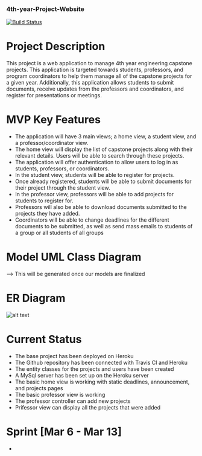 ### 4th-year-Project-Website

[![Build Status](https://travis-ci.org/arungalva/4th-year-Project-Website.svg?branch=master)](https://travis-ci.org/arungalva/4th-year-Project-Website)


# Project Description
This project is a web application to manage 4th year engineering capstone projects. This application is targeted towards students, professors, and program coordinators to help them manage all of the capstone projects for a given year. Additionally, this application allows students to submit documents, receive updates from the professors and coordinators, and register for presentations or meetings.


# MVP Key Features
- The application will have 3 main views; a home view, a student view, and a professor/coordinator view.
- The home view will display the list of capstone projects along with their relevant details. Users will be able to search through these projects.
- The application will offer authentication to allow users to log in as students, professors, or coordinators.
- In the student view, students will be able to register for projects.
- Once already registered, students will be able to submit documents for their project through the student view.
- In the professor view, professors will be able to add projects for students to register for.
- Professors will also be able to download documents submitted to the projects they have added.
- Coordinators will be able to change deadlines for the different documents to be submitted, as well as send mass emails to students of a group or all students of all groups


# Model UML Class Diagram
--> This will be generated once our models are finalized


# ER Diagram
![alt text](https://i.imgur.com/L9Tu5pQ.jpg)


# Current Status
- The base project has been deployed on Heroku
- The Github repository has been connected with Travis CI and Heroku
- The entity classes for the projects and users have been created
- A MySql server has been set up on the Heroku server
- The basic home view is working with static deadlines, announcement, and projects pages
- The basic professor view is working
- The professor controller can add new projects
- Prifessor view can display all the projects that were added


# Sprint [Mar 6 - Mar 13]
- 
